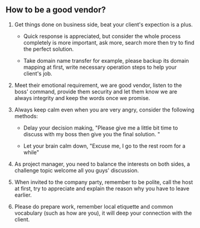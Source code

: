 
## How to be a good vendor? 
1. Get things done on business side, beat your client's expection is a plus. 
    + Quick response is appreciated, but consider the whole process completely is more important, ask more, search more then try to find the perfect solution. 
    
    + Take domain name transfer for example, please backup its domain mapping at first, write necessary operation steps to help your client's job. 

2. Meet their emotional requirement, we are good vendor, listen to the boss' command, provide them security and let them know we are always integrity and keep the words once we promise. 
 
3. Always keep calm even when you are very angry, consider the following methods:
    + Delay your decision making, "Please give me a little bit time to discuss with my boss then give you the final solution. "
    
    + Let your brain calm down, "Excuse me, I go to the rest room for a while"

4. As project manager, you need to balance the interests on both sides, a challenge topic welcome all you guys' discussion.  

5. When invited to the company party, remember to be polite, call the host at first, try to appreciate and explain the reason why you have to leave earlier. 

6. Please do prepare work, remember local etiquette and common vocabulary (such as how are you), it will deep your connection with the client.  
